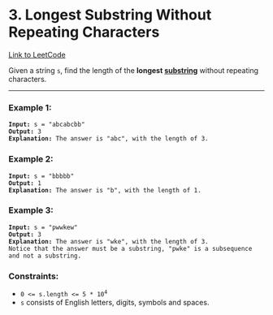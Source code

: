 # 3. Longest Substring Without Repeating Characters

[Link to LeetCode](https://leetcode.com/problems/longest-substring-without-repeating-characters/)

Given a string `s`, find the length of the <strong>longest [substring](../helper-docs/substring.md)</strong> without repeating characters.

---

### Example 1:

<pre><code><strong>Input:</strong> s = "abcabcbb"
<strong>Output:</strong> 3
<strong>Explanation:</strong> The answer is "abc", with the length of 3.</code></pre>

### Example 2:

<pre><code><strong>Input:</strong> s = "bbbbb"
<strong>Output:</strong> 1
<strong>Explanation:</strong> The answer is "b", with the length of 1.</code></pre>

### Example 3:

<pre><code><strong>Input:</strong> s = "pwwkew"
<strong>Output:</strong> 3
<strong>Explanation:</strong> The answer is "wke", with the length of 3.
Notice that the answer must be a substring, "pwke" is a subsequence and not a substring.</code></pre>

### Constraints:

* <code>0 <= s.length <= 5 * 10<sup>4</sup></code>
* `s` consists of English letters, digits, symbols and spaces.
